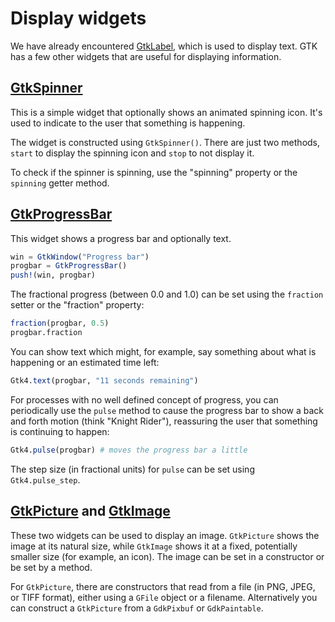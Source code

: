 # Display widgets

We have already encountered [GtkLabel](@ref), which is used to display text. GTK has a few other widgets that are useful for displaying information.

## [GtkSpinner](https://docs.gtk.org/gtk4/class.Spinner.html)

This is a simple widget that optionally shows an animated spinning icon. It's used to indicate to the user that something is happening.

The widget is constructed using `GtkSpinner()`. There are just two methods, `start` to display the spinning icon and `stop` to not display it.

To check if the spinner is spinning, use the "spinning" property or the `spinning` getter method.

## [GtkProgressBar](https://docs.gtk.org/gtk4/class.ProgressBar.html)

This widget shows a progress bar and optionally text.

```julia
win = GtkWindow("Progress bar")
progbar = GtkProgressBar()
push!(win, progbar)
```

The fractional progress (between 0.0 and 1.0) can be set using the `fraction` setter or the "fraction" property:
```julia
fraction(progbar, 0.5)
progbar.fraction
```

You can show text which might, for example, say something about what is happening or an estimated time left:
```julia
Gtk4.text(progbar, "11 seconds remaining")
```

For processes with no well defined concept of progress, you can periodically use the `pulse` method to cause the progress bar to show a back and forth motion (think "Knight Rider"), reassuring the user that something is continuing to happen:

```julia
Gtk4.pulse(progbar) # moves the progress bar a little
```

The step size (in fractional units) for `pulse` can be set using `Gtk4.pulse_step`.

## [GtkPicture](https://docs.gtk.org/gtk4/class.Picture.html) and [GtkImage](https://docs.gtk.org/gtk4/class.Image.html)

These two widgets can be used to display an image. `GtkPicture` shows the image at its natural size, while `GtkImage` shows it at a fixed, potentially smaller size (for example, an icon). The image can be set in a constructor or be set by a method.

For `GtkPicture`, there are constructors that read from a file (in PNG, JPEG, or TIFF format), either using a `GFile` object or a filename. Alternatively you can construct a `GtkPicture` from a `GdkPixbuf` or `GdkPaintable`.
